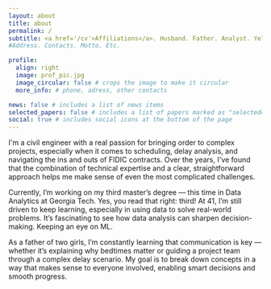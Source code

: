```yaml
---
layout: about
title: about
permalink: /
subtitle: <a href='/cv'>Affiliations</a>. Husband. Father. Analyst. Yellow Jacket. "Good" Cook.
#Address. Contacts. Motto. Etc.

profile:
  align: right
  image: prof_pic.jpg
  image_circular: false # crops the image to make it circular
  more_info: # phone, adress, other contacts

news: false # includes a list of news items
selected_papers: false # includes a list of papers marked as "selected={true}"
social: true # includes social icons at the bottom of the page
---
```


<!-- Write your biography here. Tell the world about yourself. Link to your favorite [subreddit](http://reddit.com). You can put a picture in, too. The code is already in, just name your picture `prof_pic.jpg` and put it in the `img/` folder. -->

I'm a civil engineer with a real passion for bringing order to complex projects, especially when it comes to scheduling, delay analysis, and navigating the ins and outs of FIDIC contracts. Over the years, I've found that the combination of technical expertise and a clear, straightforward approach helps me make sense of even the most complicated challenges.

Currently, I’m working on my third master’s degree — this time in Data Analytics at Georgia Tech. Yes, you read that right: third! At 41, I’m still driven to keep learning, especially in using data to solve real-world problems. It’s fascinating to see how data analysis can sharpen decision-making. Keeping an eye on ML.

As a father of two girls, I’m constantly learning that communication is key — whether it’s explaining why bedtimes matter or guiding a project team through a complex delay scenario. My goal is to break down concepts in a way that makes sense to everyone involved, enabling smart decisions and smooth progress.

<!-- Put your address / P.O. box / other info right below your picture. You can also disable any of these elements by editing `profile` property of the YAML header of your `_pages/about.md`. Edit `_bibliography/papers.bib` and Jekyll will render your [publications page](/al-folio/publications/) automatically. -->

<!-- Link to your social media connections, too. This theme is set up to use [Font Awesome icons](https://fontawesome.com/) and [Academicons](https://jpswalsh.github.io/academicons/), like the ones below. Add your Facebook, Twitter, LinkedIn, Google Scholar, or just disable all of them. -->
